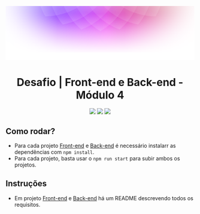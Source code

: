 <p align="center">
    <img src="./frontend/src/assets/readme-header.png">
</p>

<h1 align="center">Desafio | Front-end e Back-end - Módulo 4</h1>

<p align="center">
<img src="https://img.shields.io/github/last-commit/thayanamr/projeto_dindin">
<img src="https://img.shields.io/badge/status-conclu%C3%ADdo-deploy"/>
<img src="https://img.shields.io/badge/created_by-Thayana_Machado_&_Yuri_Moura-%23c999af" >


## Como rodar?

- Para cada projeto [Front-end](./frontend/) e [Back-end](./backend/) é necessário instalarr as dependências com `npm install`.
- Para cada projeto, basta usar o `npm run start` para subir ambos os projetos.

## Instruções

- Em projeto [Front-end](./frontend/) e [Back-end](./backend/) há um README descrevendo todos os requisitos.
